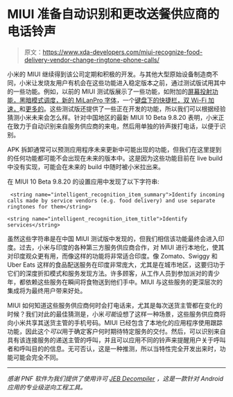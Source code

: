 # MIUI 准备自动识别和更改送餐供应商的电话铃声

> 原文：<https://www.xda-developers.com/miui-recognize-food-delivery-vendor-change-ringtone-phone-calls/>

小米的 MIUI 继续得到该公司定期和积极的开发。与其他大型原始设备制造商不同，小米让发烧友用户有机会在这些功能进入稳定版本之前，通过测试版试用其中的一些功能。例如，以前的 MIUI 测试版展示了一些功能，如附加的[屏幕投射功能，黑暗模式调度，新的 MiLanPro 字体](https://www.xda-developers.com/miui-9819-screen-cast-features-dark-mode-scheduling-font/)，一个[键盘下的快捷栏，双 Wi-Fi 加速，](https://www.xda-developers.com/miui-985-dual-clock-under-keyboard-shortcut-bar-dual-wlan-acceleration/)和[更多的](https://www.xda-developers.com/tag/miui/)。这些测试版还提供了一些正在开发的功能，所以我们可以根据经验猜测小米未来会怎么样。针对中国地区的最新 MIUI 10 Beta 9.8.20 表明，小米正在致力于自动识别来自服务供应商的来电，然后用单独的铃声拨打电话，以便于识别。

APK 拆卸通常可以预测应用程序未来更新中可能出现的功能，但我们在这里提到的任何功能都可能不会出现在未来的版本中。这是因为这些功能目前在 live build 中没有实现，可能会在未来的 build 中随时被小米拉出来。

在 MIUI 10 Beta 9.8.20 的设置应用中发现了以下字符串:

```
 <string name="intelligent_recognition_item_summary">Identify incoming calls made by service vendors (e.g. food delivery) and use separate ringtones for them</string>

<string name="intelligent_recognition_item_title">Identify services</string> 
```

虽然这些字符串是在中国 MIUI 测试版中发现的，但我们相信该功能最终会进入印度。过去，小米与印度的各种第三方服务供应商合作，对 MIUI 进行本地化，使其对印度观众更有用，而像这样的功能将非常适合印度。像 Zomato、Swiggy 和 Uber Eats 这样的食品配送服务在印度非常庞大，尤其是在城市地区，这要归功于它们的深度折扣模式和服务发现方法。许多顾客，从工作人员到参加派对的青少年，都依赖这些服务在瞬间将食物送到他们手中。MIUI 与这些服务的更深层次的集成将为最终用户带来好处。

MIUI 如何知道这些服务供应商何时会打电话来，尤其是每次送货主管都在变化的时候？我们对此的最佳猜测是，小米*可能*设想了这样一种场景，这些服务供应商将向小米共享其送货主管的手机号码。MIUI 已经包含了本地化的应用程序使用跟踪功能，因此这个*可以*用于确定客户何时期待特定服务的交付。然后，可以识别来自具有该连接服务的递送主管的呼叫，并且可以应用不同的铃声来提醒用户关于呼叫者和呼叫目的的信息。无可否认，这是一种推测，所以当特性完全开发出来时，功能可能会完全不同。

* * *

*感谢 PNF 软件为我们提供了使用许可 [JEB Decompiler](https://www.pnfsoftware.com/?aid=xdadev) ，这是一款针对 Android 应用的专业级逆向工程工具。*